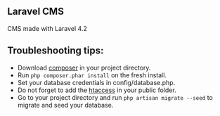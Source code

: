 ## Laravel CMS

CMS made with Laravel 4.2

## Troubleshooting tips:

- Download [composer](https://getcomposer.org/download) in your project directory.
- Run `php composer.phar install` on the fresh install.
- Set your database credentials in config/database.php.
- Do not forget to add the [htaccess](http://laravel.com/docs/4.2/installation#pretty-urls) in your public folder.
- Go to your project directory and run  `php artisan migrate --seed` to migrate and seed your database.